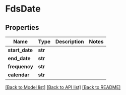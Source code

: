 # FdsDate


## Properties
Name | Type | Description | Notes
------------ | ------------- | ------------- | -------------
**start_date** | **str** |  | 
**end_date** | **str** |  | 
**frequency** | **str** |  | 
**calendar** | **str** |  | 

[[Back to Model list]](../README.md#documentation-for-models) [[Back to API list]](../README.md#documentation-for-api-endpoints) [[Back to README]](../README.md)


